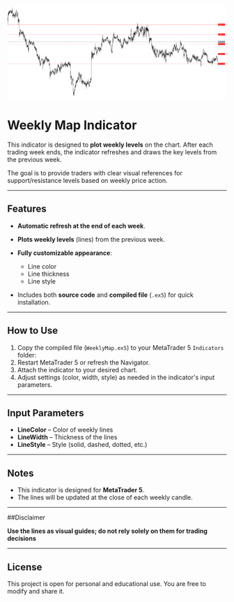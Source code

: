 ![Weekly Map Indicator](XAUUSDM15.png)

# Weekly Map Indicator

This indicator is designed to **plot weekly levels** on the chart. After each trading week ends, the indicator refreshes and draws the key levels from the previous week.  

The goal is to provide traders with clear visual references for support/resistance levels based on weekly price action.

---

## Features

- **Automatic refresh at the end of each week**.  
- **Plots weekly levels** (lines) from the previous week.  
- **Fully customizable appearance**:
  - Line color  
  - Line thickness  
  - Line style  

- Includes both **source code** and **compiled file** (`.ex5`) for quick installation.

---

## How to Use

1. Copy the compiled file (`WeeklyMap.ex5`) to your MetaTrader 5 `Indicators` folder:
2. Restart MetaTrader 5 or refresh the Navigator.  
3. Attach the indicator to your desired chart.  
4. Adjust settings (color, width, style) as needed in the indicator's input parameters.

---

## Input Parameters

- **LineColor** – Color of weekly lines  
- **LineWidth** – Thickness of the lines  
- **LineStyle** – Style (solid, dashed, dotted, etc.)  

---

## Notes

- This indicator is designed for **MetaTrader 5**.  
- The lines will be updated at the close of each weekly candle.

---

##Disclaimer

**Use the lines as visual guides; do not rely solely on them for trading decisions**

---

## License

This project is open for personal and educational use. You are free to modify and share it.
